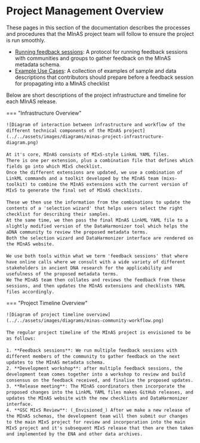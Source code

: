 # Project Management Overview

These pages in this section of the documentation describes the processes and procedures that the MInAS project team will follow to ensure the project is run smoothly.

-   [Running feedback sessions](feedback-session-protocol.md): A protocol for running feedback sessions with communities and groups to gather feedback on the MInAS metadata schema.
-   [Example Use Cases](example-sample-data-description-use-cases.md): A collection of examples of sample and data descriptions that contributors should prepare before a feedback session for propagating into a MInAS checklist

Below are short descriptions of the project infrastructure and timeline for each MInAS release.

=== "Infrastructure Overview"

    ![Diagram of interaction between infrastructure and workflow of the different technical components of the MInAS project](../../assets/images/diagrams/minas-project-infrastructure-diagram.png)

    At it's core, MInAS consists of MIxS-style LinkmL YAML files.
    There is one per extension, plus a combination file that defines which fields go into which MIxS checklist.
    Once the different extensions are updated, we use a combination of LinkML commands and a toolkit developed by the MInAS team (mixs-toolkit) to combine the MInAS extensions with the current version of MIxS to generate the final set of MInAS checklists.

    These we then use the information from the combinations to update the contents of a 'selection wizard' that helps users select the right checklist for describing their samples.
    At the same time, we then pass the final MInAS LinkML YAML file to a slightly modified version of the DataHarmonizer tool which helps the aDNA community to review the proposed metadata terms.
    Both the selection wizard and DataHarmonizer interface are rendered on the MInAS website.

    We use both tools within what we term 'feedback sessions' that where have online calls where we consult with a wide variety of different stakeholders in ancient DNA research for the applicability and usefulness of the proposed metadata terms.
    We The MInAS team then collates and reviews the feedback from these sessions, and then updates the MInAS extensions and checklists YAML files accordingly.

=== "Project Timeline Overview"

    ![Diagram of project timeline overview](../../assets/images/diagrams/minas-community-workflow.png)

    The regular project timeline of the MInAS project is envisioned to be as follows:

    1. **Feedback sessions**: We run multiple feedback sessions with different members of the community to gather feedback on the next updates to the MInAS metadata schema.
    2. **Development workshop**: after multiple feedback sessions, the development team comes together into a workshop to review and build consensus on the feedback received, and finalise the proposed updates.
    3. **Release meeting**: The MInAS coordinators then incorporate the proposed changes into the LinkML YAML files makes GitHub releases, and updates the MInAS website with the new checklists and DataHarmonizer interface.
    4. **GSC MIxS Review**: (_Envisioned_) After we make a new release of the MInAS schemas, the development team will then submit our changes to the main MIxS project for review and incorporation into the main MIxS project and it's subsequent MIxS release that then are then taken and implemented by the ENA and other data archives.
